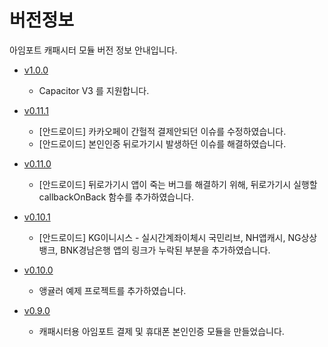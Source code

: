 # 버전정보

아임포트 캐패시터 모듈 버전 정보 안내입니다.

- [v1.0.0](https://github.com/iamport/iamport-capacitor/tree/master)
  - Capacitor V3 를 지원합니다.

- [v0.11.1](https://github.com/iamport/iamport-capacitor/tree/v0.11.1)
  - [안드로이드] 카카오페이 간헐적 결제안되던 이슈를 수정하였습니다.
  - [안드로이드] 본인인증 뒤로가기시 발생하던 이슈를 해결하였습니다.

- [v0.11.0](https://github.com/iamport/iamport-capacitor/tree/v0.11.0)
  - [안드로이드] 뒤로가기시 앱이 죽는 버그를 해결하기 위해, 뒤로가기시 실행할 callbackOnBack 함수를 추가하였습니다.

- [v0.10.1](https://github.com/iamport/iamport-capacitor/tree/v0.10.1)
  - [안드로이드] KG이니시스 - 실시간계좌이체시 국민리브, NH앱캐시, NG상상뱅크, BNK경남은행 앱의 링크가 누락된 부분을 추가하였습니다.

- [v0.10.0](https://github.com/iamport/iamport-capacitor/tree/v0.10.0)
  - 앵귤러 예제 프로젝트를 추가하였습니다.

- [v0.9.0](https://github.com/iamport/iamport-capacitor/tree/v0.9.0)
  - 캐패시터용 아임포트 결제 및 휴대폰 본인인증 모듈을 만들었습니다.